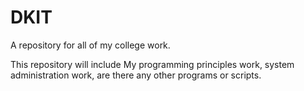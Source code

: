 # DKIT
A repository for all of my college work.

This repository will include My programming principles work, system administration work, are there any other programs or scripts.
